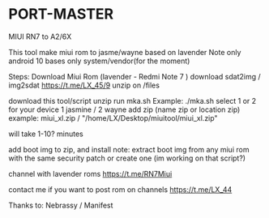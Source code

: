 # PORT-MASTER

MIUI RN7 to A2/6X

This tool make miui rom to jasme/wayne based on lavender
Note only android 10 bases
only system/vendor(for the moment)

Steps:
Download Miui Rom (lavender - Redmi Note 7 )
download sdat2img / img2sdat https://t.me/LX_45/9
unzip on /files

download this tool/script
unzip
run mka.sh
Example: ./mka.sh
select 1 or 2 for your device
1 jasmine / 2 wayne
add zip (name zip or location zip)
example: miui_xl.zip / "/home/LX/Desktop/miuitool/miui_xl.zip"

will take 1-10? minutes

add boot img to zip, and install
note: extract boot img from any miui rom with the same security patch or create one (im working on that script?)

channel with lavender roms
https://t.me/RN7Miui

contact me if you want to post rom on channels https://t.me/LX_44

Thanks to: Nebrassy / Manifest


